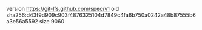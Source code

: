 version https://git-lfs.github.com/spec/v1
oid sha256:d43f9d909c903f4876325104d7849c4fa6b750a0242a48b87555b6a3e56a5592
size 9060
